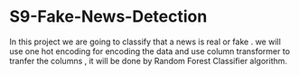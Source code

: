 # S9-Fake-News-Detection
In this project we are going to classify that a news is real or fake . we will use one hot encoding for encoding the data and use column transformer to tranfer the columns , it will be done by Random Forest Classifier algorithm.
